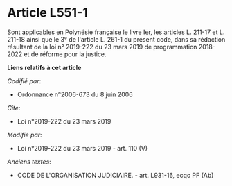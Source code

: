 # Article L551-1

Sont applicables en Polynésie française le livre Ier, les articles L. 211-17 et L. 211-18 ainsi que le 3° de l'article L.
261-1 du présent code, dans sa rédaction résultant de la loi n° 2019-222 du 23 mars 2019 de programmation 2018-2022 et de
réforme pour la justice.

**Liens relatifs à cet article**

_Codifié par_:

  - Ordonnance n°2006-673 du 8 juin 2006

_Cite_:

  - Loi n°2019-222 du 23 mars 2019

_Modifié par_:

  - Loi n°2019-222 du 23 mars 2019 - art. 110 (V)

_Anciens textes_:

  - CODE DE L'ORGANISATION JUDICIAIRE. - art. L931-16, ecqc PF (Ab)
